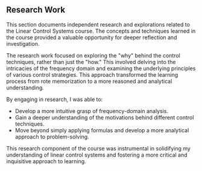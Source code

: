 ## Research Work

This section documents independent research and explorations related to the Linear Control Systems course. The concepts and techniques learned in the course provided a valuable opportunity for deeper reflection and investigation.

The research work focused on exploring the "why" behind the control techniques, rather than just the "how." This involved delving into the intricacies of the frequency domain and examining the underlying principles of various control strategies.  This approach transformed the learning process from rote memorization to a more reasoned and analytical understanding.

By engaging in research, I was able to:

*   Develop a more intuitive grasp of frequency-domain analysis.
*   Gain a deeper understanding of the motivations behind different control techniques.
*   Move beyond simply applying formulas and develop a more analytical approach to problem-solving.

This research component of the course was instrumental in solidifying my understanding of linear control systems and fostering a more critical and inquisitive approach to learning.
